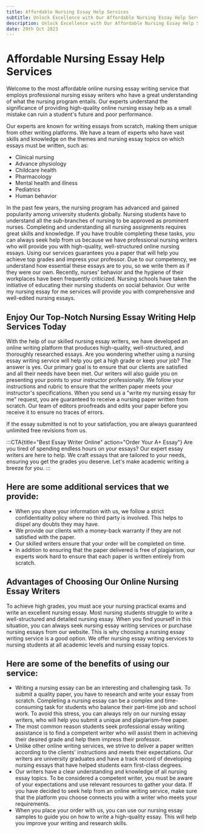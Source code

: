 ```yaml
---
title: Affordable Nursing Essay Help Services
subtitle: Unlock Excellence with Our Affordable Nursing Essay Help Services! 1500+ Experts Ready to Craft Your A+ Essay. Order Now!
description: Unlock Excellence with Our Affordable Nursing Essay Help Services! 1500+ Experts Ready to Craft Your A+ Essay. Order Now!
date: 29th Oct 2023
---
```


# Affordable Nursing Essay Help Services

Welcome to the most affordable online nursing essay writing service that employs professional nursing essay writers who have a great understanding of what the nursing program entails. Our experts understand the significance of providing high-quality online nursing essay help as a small mistake can ruin a student's future and poor performance.

Our experts are known for writing essays from scratch, making them unique from other writing platforms. We have a team of experts who have vast skills and knowledge on the themes and nursing essay topics on which essays must be written, such as:

- Clinical nursing
- Advance physiology
- Childcare health
- Pharmacology
- Mental health and illness
- Pediatrics
- Human behavior

In the past few years, the nursing program has advanced and gained popularity among university students globally. Nursing students have to understand all the sub-branches of nursing to be approved as prominent nurses. Completing and understanding all nursing assignments requires great skills and knowledge. If you have trouble completing these tasks, you can always seek help from us because we have professional nursing writers who will provide you with high-quality, well-structured online nursing essays. Using our services guarantees you a paper that will help you achieve top grades and impress your professor.
Due to our competency, we understand how essential these essays are to you, so we write them as if they were our own. Recently, nurses' behavior and the hygiene of their workplaces have been frequently criticized. Nursing schools have taken the initiative of educating their nursing students on social behavior. Our write my nursing essay for me services will provide you with comprehensive and well-edited nursing essays.

## Enjoy Our Top-Notch Nursing Essay Writing Help Services Today

With the help of our skilled nursing essay writers, we have developed an online writing platform that produces high-quality, well-structured, and thoroughly researched essays. Are you wondering whether using a nursing essay writing service will help you get a high grade or keep your job? The answer is yes. Our primary goal is to ensure that our clients are satisfied and all their needs have been met.
Our writers will also guide you on presenting your points to your instructor professionally. We follow your instructions and rubric to ensure that the written paper meets your instructor's specifications. When you send us a "write my nursing essay for me" request, you are guaranteed to receive a nursing paper written from scratch. Our team of editors proofreads and edits your paper before you receive it to ensure no traces of errors.

If the essay submitted is not to your satisfaction, you are always guaranteed unlimited free revisions from us.

:::CTA{title="Best Essay Writer Online" action="Order Your A+ Essay"}
Are you tired of spending endless hours on your essays? Our expert essay writers are here to help. We craft essays that are tailored to your needs, ensuring you get the grades you deserve. Let's make academic writing a breeze for you.
:::

## Here are some additional services that we provide:

- When you share your information with us, we follow a strict confidentiality policy where no third party is involved. This helps to dispel any doubts they may have.
- We provide our clients with a money-back warranty if they are not satisfied with the paper.
- Our skilled writers ensure that your order will be completed on time.
- In addition to ensuring that the paper delivered is free of plagiarism, our experts work hard to ensure that each paper is written entirely from scratch.

## Advantages of Choosing Our Online Nursing Essay Writers

To achieve high grades, you must ace your nursing practical exams and write an excellent nursing essay. Most nursing students struggle to write a well-structured and detailed nursing essay. When you find yourself in this situation, you can always seek nursing essay writing services or purchase nursing essays from our website. This is why choosing a nursing essay writing service is a good option. We offer nursing essay writing services to nursing students at all academic levels and nursing essay topics.

## Here are some of the benefits of using our service:

- Writing a nursing essay can be an interesting and challenging task. To submit a quality paper, you have to research and write your essay from scratch. Completing a nursing essay can be a complex and time-consuming task for students who balance their part-time job and school work. To avoid this stress, you can always rely on our nursing essay writers, who will help you submit a unique and plagiarism-free paper.
- The most common reason students seek professional essay writing assistance is to find a competent writer who will assist them in achieving their desired grade and help them impress their professor.
- Unlike other online writing services, we strive to deliver a paper written according to the clients' instructions and meets their expectations. Our writers are university graduates and have a track record of developing nursing essays that have helped students earn first-class degrees.
- Our writers have a clear understanding and knowledge of all nursing essay topics. To be considered a competent writer, you must be aware of your expectations and use relevant resources to gather your data. If you have decided to seek help from an online writing service, make sure that the platform you choose connects you with a writer who meets your requirements.
- When you place your order with us, you can use our nursing essay samples to guide you on how to write a high-quality essay. This will help you improve your writing and research skills.
